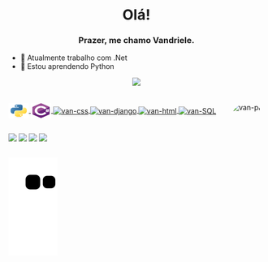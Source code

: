 
<h1 align="center"> Olá!</h1>
<h3 align="center">Prazer, me chamo Vandriele.</h3>
<p></p>

<!--
**Hellavn/Hellavn** is a ✨ _special_ ✨ repository because its `README.md` (this file) appears on your GitHub profile.
-->
- 🔭 Atualmente trabalho com .Net
- 🌱 Estou aprendendo Python

<p> </p>
<div align="center">
  <a href="https://github.com/Hellavn">
  
  <img height="150em"  src="https://github-readme-stats.vercel.app/api/top-langs/?username=Hellavn&layout=compact&langs_count=7&theme=dracula"/>
</div>
<p></p>
  <div style="display: inline_block"><br>
  <img align="center" alt="van-Python" height="30" width="40" src="https://raw.githubusercontent.com/devicons/devicon/master/icons/python/python-original.svg">
  <img align="center" alt="van-Csharp" height="30" width="40" src="https://raw.githubusercontent.com/devicons/devicon/master/icons/csharp/csharp-original.svg">
  <img align="center" alt="van-css" height="30" width="40" src="https://cdn.jsdelivr.net/gh/devicons/devicon/icons/css3/css3-plain-wordmark.svg" />
  <img align="center" alt="van-django" height="30" width="40" src="https://cdn.jsdelivr.net/gh/devicons/devicon/icons/django/django-original.svg" />
  <img align="center" alt="van-html" height="30" width="40" src="https://cdn.jsdelivr.net/gh/devicons/devicon/icons/html5/html5-original.svg" />
  <img align="center" alt="van-SQL" height="30" width="40" src="https://cdn.jsdelivr.net/gh/devicons/devicon/icons/microsoftsqlserver/microsoftsqlserver-plain.svg" />
  <img align="right" alt="van-pic" height="150" style="border-radius:50px;" src="https://cdn.discordapp.com/attachments/880089463940866079/930610877017767956/download20220102205345.png">
</div>
  
  ##
<div> 
  <a href="https://instagram.com/Hellavn" target="_blank"><img src="https://img.shields.io/badge/-Instagram-%23E4405F?style=for-the-badge&logo=instagram&logoColor=white" target="_blank"></a>
 	<a href="https://www.twitch.tv/Hellavn" target="_blank"><img src="https://img.shields.io/badge/Twitch-9146FF?style=for-the-badge&logo=twitch&logoColor=white" target="_blank"></a>
  <a href = "mailto:vandriele.gomes@hotmail.com"><img src="https://img.shields.io/badge/-Gmail-%23333?style=for-the-badge&logo=gmail&logoColor=white" target="_blank"></a>
  <a href="https://www.linkedin.com/in/vandriele-b/" target="_blank"><img src="https://img.shields.io/badge/-LinkedIn-%230077B5?style=for-the-badge&logo=linkedin&logoColor=white" target="_blank"></a> 
  
  ##
  ![Snake animation](https://github.com/Hellavn/Hellavn/blob/output/github-contribution-grid-snake.svg)
</div>


